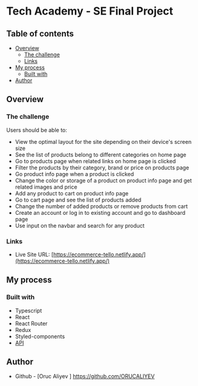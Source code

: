 # Tech Academy - SE Final Project

## Table of contents

- [Overview](#overview)
  - [The challenge](#the-challenge)
  - [Links](#links)
- [My process](#my-process)
  - [Built with](#built-with)
- [Author](#author)

## Overview

### The challenge

Users should be able to:

- View the optimal layout for the site depending on their device's screen size
- See the list of products belong to different categories on home page
- Go to products page when related links on home page is clicked
- Filter the products by their category, brand or price on products page
- Go product info page when a product is clicked
- Change the color or storage of a product on product info page and get related images and price
- Add any product to cart on product info page
- Go to cart page and see the list of products added
- Change the number of added products or remove products from cart
- Create an account or log in to existing account and go to dashboard page
- Use input on the navbar and search for any product

### Links

- Live Site URL: [https://ecommerce-tello.netlify.app/](https://ecommerce-tello.netlify.app/)

## My process

### Built with

- Typescript
- React
- React Router
- Redux
- Styled-components
- [API](https://commercejs.com/)

## Author

- Github - [Oruc Aliyev ] https://github.com/ORUCALIYEV